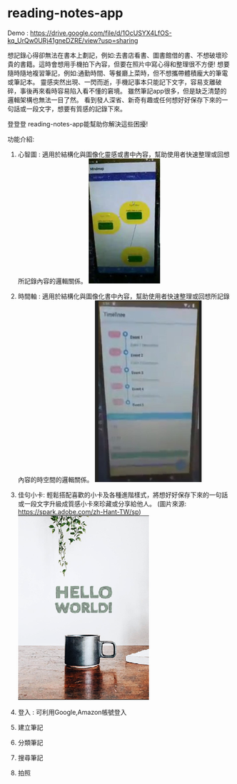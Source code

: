 # reading-notes-app

Demo : https://drive.google.com/file/d/1OcUSYX4LfOS-kq_UrQw0URj41gneDZRE/view?usp=sharing


想記錄心得卻無法在書本上劃記，例如:去書店看書、圖書館借的書、不想破壞珍貴的書籍。這時會想用手機拍下內容，但要在照片中寫心得和整理很不方便!
想要隨時隨地複習筆記，例如:通勤時間、等餐廳上菜時，但不想攜帶體積龐大的筆電或筆記本。
靈感突然出現、一閃而逝，手機記事本只能記下文字，容易支離破碎，事後再來看時容易陷入看不懂的窘境。
雖然筆記app很多，但是缺乏清楚的邏輯架構也無法一目了然。
看到發人深省、新奇有趣或任何想好好保存下來的一句話或一段文字，想要有質感的記錄下來。


登登登 reading-notes-app能幫助你解決這些困擾!

功能介紹:

1. 心智圖  : 適用於結構化與圖像化靈感或書中內容，幫助使用者快速整理或回想所記錄內容的邏輯關係。 
![](https://github.com/rayquazacxj/reading-notes-app/blob/master/mindmap%20demo.jpg)

2. 時間軸  : 適用於結構化與圖像化書中內容，幫助使用者快速整理或回想所記錄內容的時空間的邏輯關係。
![](https://github.com/rayquazacxj/reading-notes-app/blob/master/timeline%20demo.png)

3. 佳句小卡: 輕鬆搭配喜歡的小卡及各種進階樣式，將想好好保存下來的一句話或一段文字升級成質感小卡來珍藏或分享給他人。
(圖片來源: https://spark.adobe.com/zh-Hant-TW/sp)
![](https://github.com/rayquazacxj/reading-notes-app/blob/master/card%20demo.png)


4. 登入    : 可利用Google,Amazon帳號登入
5. 建立筆記
6. 分類筆記
7. 搜尋筆記
8. 拍照
